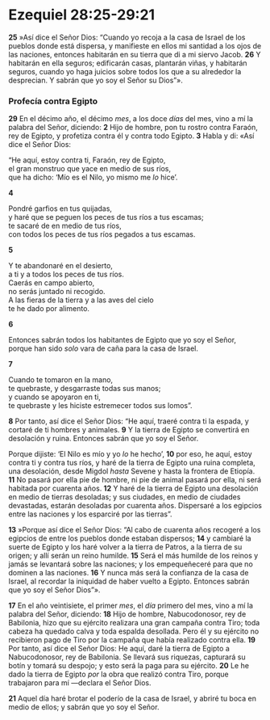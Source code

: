 # Ezequiel 28:25-29:21



**25** »Así dice el Señor Dios: “Cuando yo recoja a la casa de Israel de los pueblos donde está dispersa, y manifieste en ellos mi santidad a los ojos de las naciones, entonces habitarán en su tierra que di a mi siervo Jacob. **26** Y habitarán en ella seguros; edificarán casas, plantarán viñas, y habitarán seguros, cuando yo haga juicios sobre todos los que a su alrededor la desprecian. Y sabrán que yo soy el Señor su Dios”».

### **Profecía contra Egipto**

**29** En el décimo año, el décimo *mes*, a los doce *días* del mes, vino a mí la palabra del Señor, diciendo: **2** Hijo de hombre, pon tu rostro contra Faraón, rey de Egipto, y profetiza contra él y contra todo Egipto. **3** Habla y di: «Así dice el Señor Dios:

“He aquí, estoy contra ti, Faraón, rey de Egipto,  
el gran monstruo que yace en medio de sus ríos,  
que ha dicho: ‘Mío es el Nilo, yo mismo me *lo* hice’.

**4** 

Pondré garfios en tus quijadas,  
y haré que se peguen los peces de tus ríos a tus escamas;  
te sacaré de en medio de tus ríos,  
con todos los peces de tus ríos pegados a tus escamas.

**5** 

Y te abandonaré en el desierto,  
a ti y a todos los peces de tus ríos.  
Caerás en campo abierto,  
no serás juntado ni recogido.  
A las fieras de la tierra y a las aves del cielo  
te he dado por alimento.

**6** 

Entonces sabrán todos los habitantes de Egipto que yo soy el Señor,  
porque han sido *solo* vara de caña para la casa de Israel.

**7** 

Cuando te tomaron en la mano,  
te quebraste, y desgarraste todas sus manos;  
y cuando se apoyaron en ti,  
te quebraste y les hiciste estremecer todos sus lomos”.

**8** Por tanto, así dice el Señor Dios: “He aquí, traeré contra ti la espada, y cortaré de ti hombres y animales. **9** Y la tierra de Egipto se convertirá en desolación y ruina. Entonces sabrán que yo soy el Señor.

Porque dijiste: ‘El Nilo es mío y yo *lo* he hecho’, **10** por eso, he aquí, estoy contra ti y contra tus ríos, y haré de la tierra de Egipto una ruina completa, una desolación, desde Migdol *hasta* Sevene y hasta la frontera de Etiopía. **11** No pasará por ella pie de hombre, ni pie de animal pasará por ella, ni será habitada por cuarenta años. **12** Y haré de la tierra de Egipto una desolación en medio de tierras desoladas; y sus ciudades, en medio de ciudades devastadas, estarán desoladas por cuarenta años. Dispersaré a los egipcios entre las naciones y los esparciré por las tierras”.

**13** »Porque así dice el Señor Dios: “Al cabo de cuarenta años recogeré a los egipcios de entre los pueblos donde estaban dispersos; **14** y cambiaré la suerte de Egipto y los haré volver a la tierra de Patros, a la tierra de su origen; y allí serán un reino humilde. **15** Será el más humilde de los reinos y jamás se levantará sobre las naciones; y los empequeñeceré para que no dominen a las naciones. **16** Y nunca más será la confianza de la casa de Israel, al recordar la iniquidad de haber vuelto a Egipto. Entonces sabrán que yo soy el Señor Dios”».

**17** En el año veintisiete, el primer *mes*, el *día* primero del mes, vino a mí la palabra del Señor, diciendo: **18** Hijo de hombre, Nabucodonosor, rey de Babilonia, hizo que su ejército realizara una gran campaña contra Tiro; toda cabeza ha quedado calva y toda espalda desollada. Pero él y su ejército no recibieron pago de Tiro por la campaña que había realizado contra ella. **19** Por tanto, así dice el Señor Dios: He aquí, daré la tierra de Egipto a Nabucodonosor, rey de Babilonia. Se llevará sus riquezas, capturará su botín y tomará su despojo; y esto será la paga para su ejército. **20** Le he dado la tierra de Egipto *por* la obra que realizó contra Tiro, porque trabajaron para mí —declara el Señor Dios.

**21** Aquel día haré brotar el poderío de la casa de Israel, y abriré tu boca en medio de ellos; y sabrán que yo soy el Señor.

